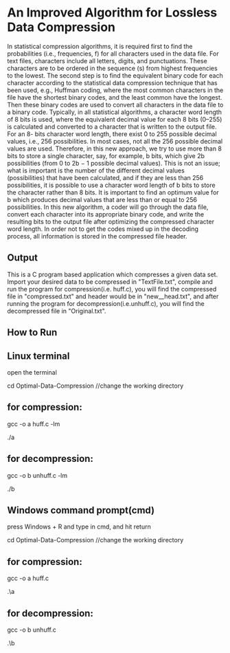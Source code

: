 # An Improved Algorithm for Lossless Data Compression

In statistical compression algorithms, it is required first to find the probabilities (i.e., frequencies, f) for all characters used in the data file. For text files, characters include all letters, digits, and punctuations. These characters are to be ordered in the sequence (s) from highest frequencies to the lowest. The second step is to find the equivalent binary code for each character according to the statistical data compression technique that has been used, e.g., Huffman coding, where the most common characters in the file have the shortest binary codes, and the least common have the longest. Then these binary codes are used to convert all characters in the data file to a binary code. Typically, in all statistical algorithms, a character word length of 8 bits is used, where the equivalent decimal value for each 8 bits (0–255) is calculated and converted to a character that is written to the output file.
For an 8- bits character word length, there exist 0 to 255 possible decimal values, i.e., 256 possibilities. In most cases, not all the 256 possible decimal values are used. Therefore, in this new approach, we try to use more than 8 bits to store a single character, say, for example, b bits, which give 2b possibilities (from 0 to 2b − 1 possible decimal values). This is not an issue; what is important is the number of the different decimal values (possibilities) that have been calculated, and if they are less than 256 possibilities, it is possible to use a character word length of b bits to store the character rather than 8 bits. It is important to find an optimum value for b which produces decimal values that are less than or equal to 256 possibilities.
In this new algorithm, a coder will go through the data file, convert each character into its appropriate binary code, and write the resulting bits to the output file after optimizing the compressed character word length. In order not to get the codes mixed up in the decoding process, all information is stored in the compressed file header.

## Output

This is a C program based application which compresses a given data set. Import your desired data to be compressed in "TextFile.txt", compile and run the program for compression(i.e. huff.c), you will find the compressed file in "compressed.txt" and header would be in "new__head.txt", and after running the program for decompression(i.e.unhuff.c), you will find the decompressed file in "Original.txt".

## How to Run

## Linux terminal

open the terminal

cd Optimal-Data-Compression //change the working directory

## for compression:
gcc -o a huff.c -lm

./a

## for decompression:
gcc -o b unhuff.c -lm

./b

## Windows command prompt(cmd)

press Windows + R and type in cmd, and hit return

cd Optimal-Data-Compression //change the working directory

## for compression:
gcc -o a huff.c

.\a

## for decompression:
gcc -o b unhuff.c

.\b
